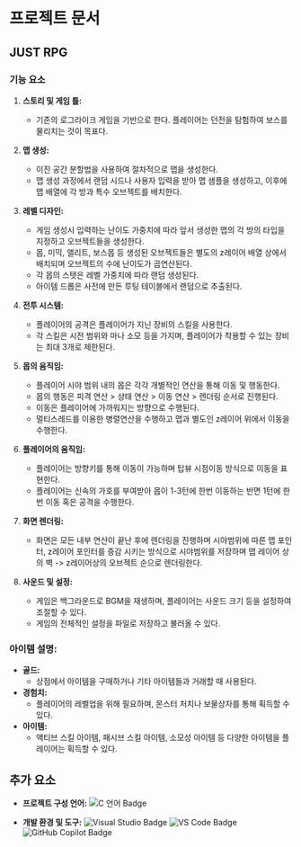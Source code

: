 # 프로젝트 문서

## JUST RPG
### 기능 요소

1. **스토리 및 게임 틀:** 
   - 기존의 로그라이크 게임을 기반으로 한다. 플레이어는 던전을 탐험하여 보스를 물리치는 것이 목표다.

2. **맵 생성:** 
   - 이진 공간 분할법을 사용하여 절차적으로 맵을 생성한다. 
   - 맵 생성 과정에서 랜덤 시드나 사용자 입력을 받아 맵 샘플을 생성하고, 이후에 맵 배열에 각 방과 특수 오브젝트를 배치한다.

3. **레벨 디자인:** 
   - 게임 생성시 입력하는 난이도 가중치에 따라 앞서 생성한 맵의 각 방의 타입을 지정하고 오브젝트들을 생성한다. 
   - 몹, 미믹, 앨리트, 보스몹 등 생성된 오브젝트들은 별도의 z레이어 배열 상에서 배치되며 오브젝트의 수에 난이도가 곱연산된다. 
   - 각 몹의 스탯은 레벨 가중치에 따라 랜덤 생성된다. 
   - 아이템 드롭은 사전에 만든 루팅 테이블에서 랜덤으로 추출된다.

4. **전투 시스템:** 
   - 플레이어의 공격은 플레이어가 지닌 장비의 스킬을 사용한다. 
   - 각 스킬은 시전 범위와 마나 소모 등을 가지며, 플레이어가 착용할 수 있는 장비는 최대 3개로 제한된다.

5. **몹의 움직임:** 
   - 플레이어 시야 범위 내의 몹은 각각 개별적인 연산을 통해 이동 및 행동한다. 
   - 몹의 행동은 피격 연산 > 상태 연산 > 이동 연산 > 렌더링 순서로 진행된다. 
   - 이동은 플레이어에 가까워지는 방향으로 수행된다. 
   - 멀티스레드를 이용한 병렬연산을 수행하고 맵과 별도인 z레이어 위에서 이동을 수행한다.

6. **플레이어의 움직임:** 
   - 플레이어는 방향키를 통해 이동이 가능하며 탑뷰 시점이동 방식으로 이동을 표현한다. 
   - 플레이어는 신속의 가호를 부여받아 몹이 1-3턴에 한번 이동하는 반면 1턴에 한번 이동 혹은 공격을 수행한다.

7. **화면 렌더링:** 
   - 화면은 모든 내부 연산이 끝난 후에 렌더링을 진행하며 시야범위에 따른 맵 포인터, z레이어 포인터를 증감 시키는 방식으로 시야범위를 저장하며 맵 레이어 상의 벽 -> z레이어상의 오브젝트 순으로 렌더링한다.

8. **사운드 및 설정:** 
   - 게임은 백그라운드로 BGM을 재생하며, 플레이어는 사운드 크기 등을 설정하여 조절할 수 있다. 
   - 게임의 전체적인 설정을 파일로 저장하고 불러올 수 있다.

### 아이템 설명:
- **골드:** 
  - 상점에서 아이템을 구매하거나 기타 아이템들과 거래할 때 사용된다.
- **경험치:** 
  - 플레이어의 레벨업을 위해 필요하며, 몬스터 처치나 보물상자를 통해 획득할 수 있다.
- **아이템:** 
  - 액티브 스킬 아이템, 패시브 스킬 아이템, 소모성 아이템 등 다양한 아이템을 플레이어는 획득할 수 있다.

## 추가 요소

- **프로젝트 구성 언어:**
  ![C 언어 Badge](https://img.shields.io/badge/language-C-blue)

- **개발 환경 및 도구:**
  ![Visual Studio Badge](https://img.shields.io/badge/IDE-Visual%20Studio-purple)
  ![VS Code Badge](https://img.shields.io/badge/IDE-VS%20Code-blueviolet)
  ![GitHub Copilot Badge](https://img.shields.io/badge/Tool-GitHub%20Copilot-informational)
